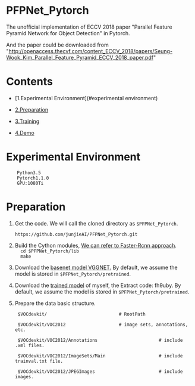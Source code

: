 # PFPNet_Pytorch
The unofficial implementation of ECCV 2018 paper "Parallel Feature Pyramid Network for Object Detection" in Pytorch.

And the paper could be downloaded from "http://openaccess.thecvf.com/content_ECCV_2018/papers/Seung-Wook_Kim_Parallel_Feature_Pyramid_ECCV_2018_paper.pdf"


# Contents
- [1.Experimental Environment](#experimental environment)

- [2.Preparation](#preparation)

- [3.Training](#training)

- [4.Demo](#demo)
# Experimental Environment
        
        Python3.5
        Pytorch1.1.0
        GPU:1080Ti
        
# Preparation
1. Get the code. We will call the cloned directory as `$PFPNet_Pytorch`.  

    `https://github.com/junjieAI/PFPNet_Pytorch.git`  

2. Build the Cython modules, [ We can refer to Faster-Rcnn approach](https://github.com/rbgirshick/py-faster-rcnn).  
        ```  
        cd $PFPNet_Pytorch/lib  
        ```  
        ```  
        make  
        ```  
3. Download the [basenet model VGGNET.](https://s3.amazonaws.com/amdegroot-models/vgg16_reducedfc.pth) By default, we assume the model is stored in `$PFPNet_Pytorch/pretrained`.  
  
4. Download the [trained model](https://pan.baidu.com/s/1aa-Mar-DRESuihU3wbOgVQ) of myself, the Extract code: fh9uby. By default, we assume the model is stored in `$PFPNet_Pytorch/pretrained`.  
  
5. Prepare the data basic structure.   
        
        $VOCdevkit/                           # RootPath  
        
        $VOCdevkit/VOC2012                    # image sets, annotations, etc.  
        
        $VOCdevkit/VOC2012/Annotations                       # include .xml files. 
        
        $VOCdevkit/VOC2012/ImageSets/Main                    # include trainval.txt file.  
        
        $VOCdevkit/VOC2012/JPEGImages                        # include images.  
        
        

